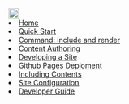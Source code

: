 <navbar placement="top" type="inverse">
  <a slot="brand" href="{{baseUrl}}/index.html" title="Home" class="navbar-brand"><img src="{{baseUrl}}/images/logo-darkbackground.png" height="20" /></a>  
  <dropdown text="User Guide">
    <li><a href="{{baseUrl}}/userGuide.html">Home</a></li>
    <li><a href="{{baseUrl}}/sections/userQuickStart.html">Quick Start</a></li>
    <li><a href="{{baseUrl}}/sections/includeAndRender.html">Command: include and render</a></li>
    <li><a href="{{baseUrl}}/sections/contentAuthoring.html">Content Authoring</a></li>
    <li><a href="{{baseUrl}}/sections/developingASite.html">Developing a Site</a></li>
    <li><a href="{{baseUrl}}/sections/ghpagesDeployment.html">Github Pages Deploment</a></li>
    <li><a href="{{baseUrl}}/sections/includingContents.html">Including Contents</a></li>
    <li><a href="{{baseUrl}}/sections/siteConfiguration.html">Site Configuration</a></li>
  </dropdown>
  <li><a href="{{baseUrl}}/developerGuide.html">Developer Guide</a></li>
  </dropdown>  
</navbar>
